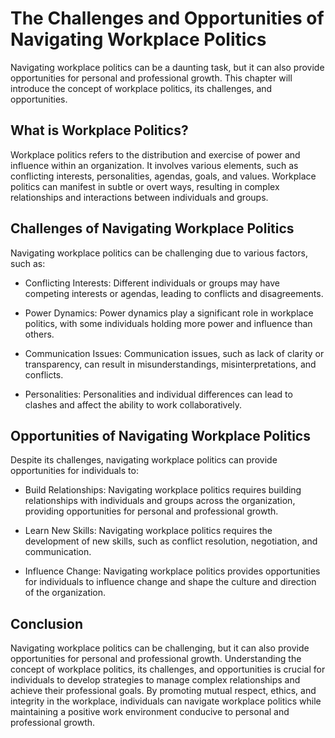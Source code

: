 The Challenges and Opportunities of Navigating Workplace Politics
================================================================================================================

Navigating workplace politics can be a daunting task, but it can also provide opportunities for personal and professional growth. This chapter will introduce the concept of workplace politics, its challenges, and opportunities.

What is Workplace Politics?
---------------------------

Workplace politics refers to the distribution and exercise of power and influence within an organization. It involves various elements, such as conflicting interests, personalities, agendas, goals, and values. Workplace politics can manifest in subtle or overt ways, resulting in complex relationships and interactions between individuals and groups.

Challenges of Navigating Workplace Politics
-------------------------------------------

Navigating workplace politics can be challenging due to various factors, such as:

* Conflicting Interests: Different individuals or groups may have competing interests or agendas, leading to conflicts and disagreements.

* Power Dynamics: Power dynamics play a significant role in workplace politics, with some individuals holding more power and influence than others.

* Communication Issues: Communication issues, such as lack of clarity or transparency, can result in misunderstandings, misinterpretations, and conflicts.

* Personalities: Personalities and individual differences can lead to clashes and affect the ability to work collaboratively.

Opportunities of Navigating Workplace Politics
----------------------------------------------

Despite its challenges, navigating workplace politics can provide opportunities for individuals to:

* Build Relationships: Navigating workplace politics requires building relationships with individuals and groups across the organization, providing opportunities for personal and professional growth.

* Learn New Skills: Navigating workplace politics requires the development of new skills, such as conflict resolution, negotiation, and communication.

* Influence Change: Navigating workplace politics provides opportunities for individuals to influence change and shape the culture and direction of the organization.

Conclusion
----------

Navigating workplace politics can be challenging, but it can also provide opportunities for personal and professional growth. Understanding the concept of workplace politics, its challenges, and opportunities is crucial for individuals to develop strategies to manage complex relationships and achieve their professional goals. By promoting mutual respect, ethics, and integrity in the workplace, individuals can navigate workplace politics while maintaining a positive work environment conducive to personal and professional growth.
